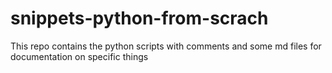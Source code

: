 # snippets-python-from-scrach
This repo contains the python scripts with comments and some md files for documentation on specific things
